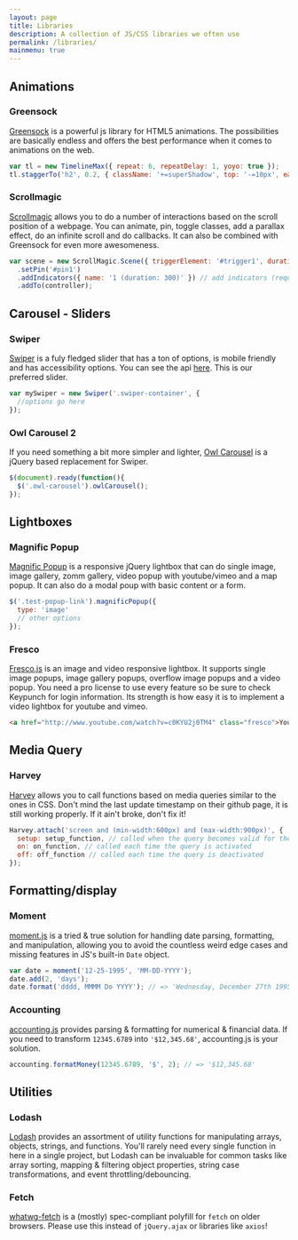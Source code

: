 ```yaml
---
layout: page
title: Libraries
description: A collection of JS/CSS libraries we often use
permalink: /libraries/
mainmenu: true
---
```


## Animations

### Greensock

[Greensock](https://greensock.com/) is a powerful js library for HTML5 animations. The possibilities are basically endless and offers the best performance when it comes to animations on the web.

```js
var tl = new TimelineMax({ repeat: 6, repeatDelay: 1, yoyo: true });
tl.staggerTo('h2', 0.2, { className: '+=superShadow', top: '-=10px', ease: Power1.easeIn }, '0.3', 'start');
```

### Scrollmagic

[Scrollmagic](http://scrollmagic.io/) allows you to do a number of interactions based on the scroll position of a webpage. You can animate, pin, toggle classes, add a parallax effect, do an infinite scroll and do callbacks. It can also be combined with Greensock for even more awesomeness.

```js
var scene = new ScrollMagic.Scene({ triggerElement: '#trigger1', duration: 300 })
  .setPin('#pin1')
  .addIndicators({ name: '1 (duration: 300)' }) // add indicators (requires plugin)
  .addTo(controller);
```

## Carousel - Sliders

### Swiper

[Swiper](http://idangero.us/swiper) is a fuly fledged slider that has a ton of options, is mobile friendly and has accessibility options. You can see the api [here](http://idangero.us/swiper/api). This is our preferred slider.

```js
var mySwiper = new Swiper('.swiper-container', {
  //options go here
});
```

### Owl Carousel 2

If you need something a bit more simpler and lighter, [Owl Carousel](https://owlcarousel2.github.io/OwlCarousel2/) is a jQuery based replacement for Swiper.

```js
$(document).ready(function(){
  $('.owl-carousel').owlCarousel();
});
```

## Lightboxes

### Magnific Popup

[Magnific Popup](http://dimsemenov.com/plugins/magnific-popup/) is a responsive jQuery lightbox that can do single image, image gallery, zomm gallery, video popup with youtube/vimeo and a map popup. It can also do a modal poup with basic content or a form.

```js
$('.test-popup-link').magnificPopup({
  type: 'image'
  // other options
});
```

### Fresco

[Fresco.js](http://www.frescojs.com/) is an image and video responsive lightbox. It supports single image popups, image gallery popups, overflow image popups and a video popup. You need a pro license to use every feature so be sure to check Keypunch for login information. Its strength is how easy it is to implement a video lightbox for youtube and vimeo.

```html
<a href="http://www.youtube.com/watch?v=c0KYU2j0TM4" class="fresco">Youtube</a>
```

## Media Query

### Harvey

[Harvey](http://harvesthq.github.io/harvey/) allows you to call functions based on media queries similar to the ones in CSS. Don't mind the last update timestamp on their github page, it is still working properly. If it ain't broke, don't fix it!

```js
Harvey.attach('screen and (min-width:600px) and (max-width:900px)', {
  setup: setup_function, // called when the query becomes valid for the first time
  on: on_function, // called each time the query is activated
  off: off_function // called each time the query is deactivated
});
```

## Formatting/display

### Moment
[moment.js](https://momentjs.com/) is a tried & true solution for handling date parsing, formatting, and manipulation, allowing you to avoid the countless weird edge cases and missing features in JS's built-in `Date` object.

```js
var date = moment('12-25-1995', 'MM-DD-YYYY');
date.add(2, 'days');
date.format('dddd, MMMM Do YYYY'); // => 'Wednesday, December 27th 1995'
```

### Accounting
[accounting.js](http://openexchangerates.github.io/accounting.js/) provides parsing & formatting for numerical & financial data. If you need to transform `12345.6789` into `'$12,345.68'`, accounting.js is your solution.

```js
accounting.formatMoney(12345.6789, '$', 2); // => '$12,345.68'
```

## Utilities

### Lodash
[Lodash](https://lodash.com/) provides an assortment of utility functions for manipulating arrays, objects, strings, and functions. You'll rarely need every single function in here in a single project, but Lodash can be invaluable for common tasks like array sorting, mapping & filtering object properties, string case transformations, and event throttling/debouncing.

### Fetch
[whatwg-fetch](https://github.github.io/fetch/) is a (mostly) spec-compliant polyfill for `fetch` on older browsers. Please use this instead of `jQuery.ajax` or libraries like `axios`!
